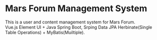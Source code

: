 # Mars Forum Management System
This is a user and content management system for Mars Forum. <br>
Vue.js Element UI + Java Spring Boot, Srping Data JPA Herbinate(Single Table Operations) + MyBatis(Muiltiple).
